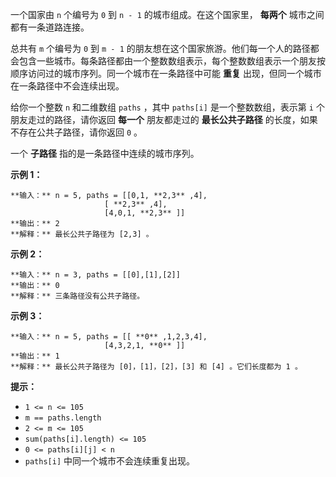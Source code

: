 一个国家由 `n` 个编号为 `0` 到 `n - 1` 的城市组成。在这个国家里， **每两个** 城市之间都有一条道路连接。

总共有 `m` 个编号为 `0` 到 `m - 1`
的朋友想在这个国家旅游。他们每一个人的路径都会包含一些城市。每条路径都由一个整数数组表示，每个整数数组表示一个朋友按顺序访问过的城市序列。同一个城市在一条路径中可能
**重复** 出现，但同一个城市在一条路径中不会连续出现。

给你一个整数 `n` 和二维数组 `paths` ，其中 `paths[i]` 是一个整数数组，表示第 `i` 个朋友走过的路径，请你返回 **每一个**
朋友都走过的 **最长公共子路径** 的长度，如果不存在公共子路径，请你返回 `0` 。

一个 **子路径** 指的是一条路径中连续的城市序列。

**示例 1：**

    
    
    **输入：** n = 5, paths = [[0,1, **2,3** ,4],
                         [ **2,3** ,4],
                         [4,0,1, **2,3** ]]
    **输出：** 2
    **解释：** 最长公共子路径为 [2,3] 。
    

**示例 2：**

    
    
    **输入：** n = 3, paths = [[0],[1],[2]]
    **输出：** 0
    **解释：** 三条路径没有公共子路径。
    

**示例 3：**

    
    
    **输入：** n = 5, paths = [[ **0** ,1,2,3,4],
                         [4,3,2,1, **0** ]]
    **输出：** 1
    **解释：** 最长公共子路径为 [0]，[1]，[2]，[3] 和 [4] 。它们长度都为 1 。

**提示：**

  * `1 <= n <= 105`
  * `m == paths.length`
  * `2 <= m <= 105`
  * `sum(paths[i].length) <= 105`
  * `0 <= paths[i][j] < n`
  * `paths[i]` 中同一个城市不会连续重复出现。

